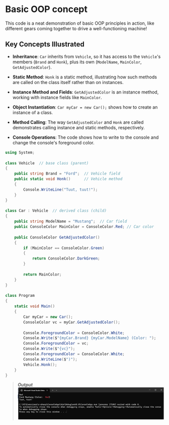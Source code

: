 # Basic OOP concept

This code is a neat demonstration of basic OOP principles in action, like different gears coming together to drive a well-functioning machine!

## Key Concepts Illustrated

- **Inheritance**: `Car` inherits from `Vehicle`, so it has access to the `Vehicle`'s members (`Brand` and `Honk`), plus its own (`ModelName`, `MainColor`, `GetAdjustedColor`).

- **Static Method**: `Honk` is a static method, illustrating how such methods are called on the class itself rather than on instances.

- **Instance Method and Fields**: `GetAdjustedColor` is an instance method, working with instance fields like `MainColor`.

- **Object Instantiation**: `Car myCar = new Car();` shows how to create an instance of a class.

- **Method Calling**: The way `GetAdjustedColor` and `Honk` are called demonstrates calling instance and static methods, respectively.

- **Console Operations**: The code shows how to write to the console and change the console's foreground color.


```csharp
using System;

class Vehicle  // base class (parent) 
{
    public string Brand = "Ford";  // Vehicle field
    public static void Honk()      // Vehicle method 
    {
        Console.WriteLine("Tuut, tuut!");
    }
}

class Car : Vehicle  // derived class (child)
{
    public string ModelName = "Mustang";  // Car field
    public ConsoleColor MainColor = ConsoleColor.Red; // Car color

    public ConsoleColor GetAdjustedColor()
    {
        if (MainColor == ConsoleColor.Green)
        {
            return ConsoleColor.DarkGreen;
        }

        return MainColor;
    }
}

class Program
{
    static void Main()
    {
        Car myCar = new Car();
        ConsoleColor vc = myCar.GetAdjustedColor();

        Console.ForegroundColor = ConsoleColor.White;
        Console.Write($"{myCar.Brand} {myCar.ModelName} (Color: ");
        Console.ForegroundColor = vc;
        Console.Write($"{vc}");
        Console.ForegroundColor = ConsoleColor.White;
        Console.WriteLine($")");
        Vehicle.Honk();
    }
}

```

> ***Output***
![ConsoleColor](img/ConsoleColor.png)

